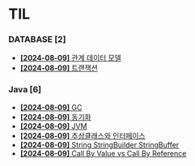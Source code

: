 # TIL
 
### DATABASE [2]
- [**[2024-08-09]**  관계 데이터 모델](https://github.com/A-lass/TIL/blob/main/DATABASE/관계_데이터_모델.md)
- [**[2024-08-09]**  트랜잭션](https://github.com/A-lass/TIL/blob/main/DATABASE/트랜잭션.md)
### Java [6]
- [**[2024-08-09]**  GC](https://github.com/A-lass/TIL/blob/main/Java/GC.md)
- [**[2024-08-09]**  동기화](https://github.com/A-lass/TIL/blob/main/Java/동기화.md)
- [**[2024-08-09]**  JVM](https://github.com/A-lass/TIL/blob/main/Java/JVM.md)
- [**[2024-08-09]**  추상클래스와 인터페이스](https://github.com/A-lass/TIL/blob/main/Java/추상클래스와_인터페이스.md)
- [**[2024-08-09]**  String StringBuilder StringBuffer](https://github.com/A-lass/TIL/blob/main/Java/String_StringBuilder_StringBuffer.md)
- [**[2024-08-09]**  Call By Value vs Call By Reference](https://github.com/A-lass/TIL/blob/main/Java/Call_By_Value_vs_Call_By_Reference.md)
